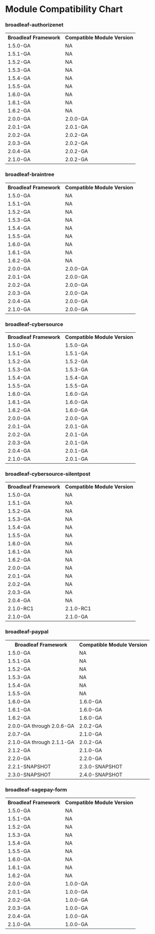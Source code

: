 # Module Compatibility Chart

### broadleaf-authorizenet ###
<table>
  <tr>
    <th>Broadleaf Framework</th><th>Compatible Module Version</th>
  </tr>
  <tr>
    <td>1.5.0-GA</td>
    <td>NA</td>
  </tr>
  <tr>
    <td>1.5.1-GA</td>
    <td>NA</td>
  </tr>
  <tr>
    <td>1.5.2-GA</td>
    <td>NA</td>
  </tr>
  <tr>
    <td>1.5.3-GA</td>
    <td>NA</td>
  </tr>  
  <tr>
    <td>1.5.4-GA</td>
    <td>NA</td>
  </tr>
  <tr>
    <td>1.5.5-GA</td>
    <td>NA</td>
  </tr>
  <tr>
    <td>1.6.0-GA</td>
    <td>NA</td>
  </tr>
  <tr>
    <td>1.6.1-GA</td>
    <td>NA</td>
  </tr>
  <tr>
    <td>1.6.2-GA</td>
    <td>NA</td>
  </tr>      
  <tr>
    <td>2.0.0-GA</td>
    <td>2.0.0-GA</td>
  </tr>
  <tr>
    <td>2.0.1-GA</td>
    <td>2.0.1-GA</td>
  </tr>
  <tr>
    <td>2.0.2-GA</td>
    <td>2.0.2-GA</td>
  </tr>
  <tr>
    <td>2.0.3-GA</td>
    <td>2.0.2-GA</td>
  </tr>
  <tr>
    <td>2.0.4-GA</td>
    <td>2.0.2-GA</td>
  </tr>
  <tr>
    <td>2.1.0-GA</td>
    <td>2.0.2-GA</td>
  </tr>
</table>

### broadleaf-braintree ###
<table>
  <tr>
    <th>Broadleaf Framework</th><th>Compatible Module Version</th>
  </tr>
  <tr>
    <td>1.5.0-GA</td>
    <td>NA</td>
  </tr>
  <tr>
    <td>1.5.1-GA</td>
    <td>NA</td>
  </tr>
  <tr>
    <td>1.5.2-GA</td>
    <td>NA</td>
  </tr>
  <tr>
    <td>1.5.3-GA</td>
    <td>NA</td>
  </tr>  
  <tr>
    <td>1.5.4-GA</td>
    <td>NA</td>
  </tr>
  <tr>
    <td>1.5.5-GA</td>
    <td>NA</td>
  </tr>
  <tr>
    <td>1.6.0-GA</td>
    <td>NA</td>
  </tr>
  <tr>
    <td>1.6.1-GA</td>
    <td>NA</td>
  </tr>
  <tr>
    <td>1.6.2-GA</td>
    <td>NA</td>
  </tr>  
  <tr>
    <td>2.0.0-GA</td>
    <td>2.0.0-GA</td>
  </tr>
  <tr>
    <td>2.0.1-GA</td>
    <td>2.0.0-GA</td>
  </tr>
  <tr>
    <td>2.0.2-GA</td>
    <td>2.0.0-GA</td>
  </tr>
  <tr>
    <td>2.0.3-GA</td>
    <td>2.0.0-GA</td>
  </tr>
  <tr>
    <td>2.0.4-GA</td>
    <td>2.0.0-GA</td>
  </tr>
  <tr>
    <td>2.1.0-GA</td>
    <td>2.0.0-GA</td>
  </tr>  
</table>

### broadleaf-cybersource ###
<table>
  <tr>
    <th>Broadleaf Framework</th><th>Compatible Module Version</th>
  </tr>
  <tr>
    <td>1.5.0-GA</td>
    <td>1.5.0-GA</td>
  </tr>
  <tr>
    <td>1.5.1-GA</td>
    <td>1.5.1-GA</td>
  </tr>
  <tr>
    <td>1.5.2-GA</td>
    <td>1.5.2-GA</td>
  </tr>
  <tr>
    <td>1.5.3-GA</td>
    <td>1.5.3-GA</td>
  </tr>  
  <tr>
    <td>1.5.4-GA</td>
    <td>1.5.4-GA</td>
  </tr>
  <tr>
    <td>1.5.5-GA</td>
    <td>1.5.5-GA</td>
  </tr>
  <tr>
    <td>1.6.0-GA</td>
    <td>1.6.0-GA</td>
  </tr>
  <tr>
    <td>1.6.1-GA</td>
    <td>1.6.0-GA</td>
  </tr>
  <tr>
    <td>1.6.2-GA</td>
    <td>1.6.0-GA</td>
  </tr>    
  <tr>
    <td>2.0.0-GA</td>
    <td>2.0.0-GA</td>
  </tr>
  <tr>
    <td>2.0.1-GA</td>
    <td>2.0.1-GA</td>
  </tr>
  <tr>
    <td>2.0.2-GA</td>
    <td>2.0.1-GA</td>
  </tr>
  <tr>
    <td>2.0.3-GA</td>
    <td>2.0.1-GA</td>
  </tr>
  <tr>
    <td>2.0.4-GA</td>
    <td>2.0.1-GA</td>
  </tr>
  <tr>
    <td>2.1.0-GA</td>
    <td>2.0.1-GA</td>
  </tr>
</table>

### broadleaf-cybersource-silentpost ###
<table>
  <tr>
    <th>Broadleaf Framework</th><th>Compatible Module Version</th>
  </tr>
  <tr>
    <td>1.5.0-GA</td>
    <td>NA</td>
  </tr>
  <tr>
    <td>1.5.1-GA</td>
    <td>NA</td>
  </tr>
  <tr>
    <td>1.5.2-GA</td>
    <td>NA</td>
  </tr>
  <tr>
    <td>1.5.3-GA</td>
    <td>NA</td>
  </tr>  
  <tr>
    <td>1.5.4-GA</td>
    <td>NA</td>
  </tr>
  <tr>
    <td>1.5.5-GA</td>
    <td>NA</td>
  </tr>
  <tr>
    <td>1.6.0-GA</td>
    <td>NA</td>
  </tr>
  <tr>
    <td>1.6.1-GA</td>
    <td>NA</td>
  </tr>
  <tr>
    <td>1.6.2-GA</td>
    <td>NA</td>
  </tr>
  <tr>
    <td>2.0.0-GA</td>
    <td>NA</td>
  </tr>
  <tr>
    <td>2.0.1-GA</td>
    <td>NA</td>
  </tr>
  <tr>
    <td>2.0.2-GA</td>
    <td>NA</td>
  </tr>
  <tr>
    <td>2.0.3-GA</td>
    <td>NA</td>
  </tr>
  <tr>
    <td>2.0.4-GA</td>
    <td>NA</td>
  </tr>  
  <tr>
    <td>2.1.0-RC1</td>
    <td>2.1.0-RC1</td>
  </tr>
    <tr>
    <td>2.1.0-GA</td>
    <td>2.1.0-GA</td>
  </tr>
</table>

### broadleaf-paypal ###
<table>
  <tr>
    <th>Broadleaf Framework</th><th>Compatible Module Version</th>
  </tr>
  <tr>
    <td>1.5.0-GA</td>
    <td>NA</td>
  </tr>
  <tr>
    <td>1.5.1-GA</td>
    <td>NA</td>
  </tr>
  <tr>
    <td>1.5.2-GA</td>
    <td>NA</td>
  </tr>
  <tr>
    <td>1.5.3-GA</td>
    <td>NA</td>
  </tr>  
  <tr>
    <td>1.5.4-GA</td>
    <td>NA</td>
  </tr>
  <tr>
    <td>1.5.5-GA</td>
    <td>NA</td>
  </tr>
  <tr>
    <td>1.6.0-GA</td>
    <td>1.6.0-GA</td>
  </tr>
  <tr>
    <td>1.6.1-GA</td>
    <td>1.6.0-GA</td>
  </tr>
  <tr>
    <td>1.6.2-GA</td>
    <td>1.6.0-GA</td>
  </tr>
  <tr>
    <td>2.0.0-GA through 2.0.6-GA</td>
    <td>2.0.2-GA</td>
  </tr>
  <tr>
    <td>2.0.7-GA</td>
    <td>2.1.0-GA</td>
  </tr>
  <tr>
    <td>2.1.0-GA through 2.1.1-GA</td>
    <td>2.0.2-GA</td>
  </tr>
  <tr>
    <td>2.1.2-GA</td>
    <td>2.1.0-GA</td>
  </tr>
  <tr>
    <td>2.2.0-GA</td>
    <td>2.2.0-GA</td>
  </tr>
  <tr>
    <td>2.2.1-SNAPSHOT</td>
    <td>2.3.0-SNAPSHOT</td>
  </tr>
  <tr>
    <td>2.3.0-SNAPSHOT</td>
    <td>2.4.0-SNAPSHOT</td>
  </tr>
</table>

### broadleaf-sagepay-form ###
<table>
  <tr>
    <th>Broadleaf Framework</th><th>Compatible Module Version</th>
  </tr>
  <tr>
    <td>1.5.0-GA</td>
    <td>NA</td>
  </tr>
  <tr>
    <td>1.5.1-GA</td>
    <td>NA</td>
  </tr>
  <tr>
    <td>1.5.2-GA</td>
    <td>NA</td>
  </tr>
  <tr>
    <td>1.5.3-GA</td>
    <td>NA</td>
  </tr>  
  <tr>
    <td>1.5.4-GA</td>
    <td>NA</td>
  </tr>
  <tr>
    <td>1.5.5-GA</td>
    <td>NA</td>
  </tr>
  <tr>
    <td>1.6.0-GA</td>
    <td>NA</td>
  </tr>
  <tr>
    <td>1.6.1-GA</td>
    <td>NA</td>
  </tr>
  <tr>
    <td>1.6.2-GA</td>
    <td>NA</td>
  </tr>
  <tr>
    <td>2.0.0-GA</td>
    <td>1.0.0-GA</td>
  </tr>
  <tr>
    <td>2.0.1-GA</td>
    <td>1.0.0-GA</td>
  </tr>
  <tr>
    <td>2.0.2-GA</td>
    <td>1.0.0-GA</td>
  </tr>
  <tr>
    <td>2.0.3-GA</td>
    <td>1.0.0-GA</td>
  </tr>
  <tr>
    <td>2.0.4-GA</td>
    <td>1.0.0-GA</td>
  </tr>
  <tr>
    <td>2.1.0-GA</td>
    <td>1.0.0-GA</td>
  </tr>  
</table>
